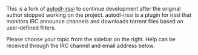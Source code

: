 This is a fork of [autodl-irssi](http://sourceforge.net/projects/autodl-irssi/) to continue development after the original author stopped working on the project. autodl-irssi is a plugin for irssi that monitors IRC announce channels and downloads torrent files based on user-defined filters.

Please choose your topic from the sidebar on the right. Help can be received through the IRC channel and email address below.